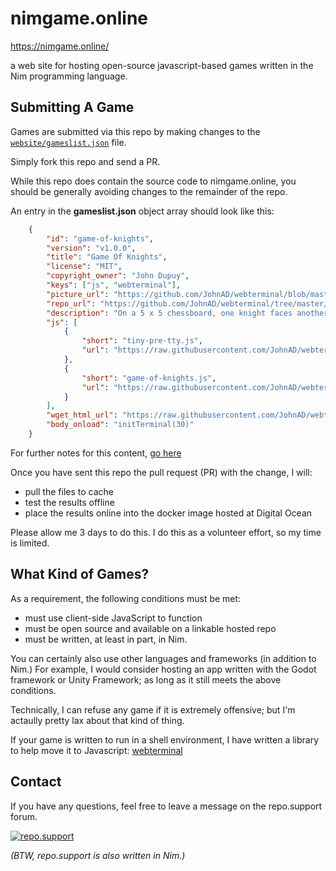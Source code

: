 # nimgame.online

https://nimgame.online/

a web site for hosting open-source javascript-based games written in the Nim programming language.

## Submitting A Game

Games are submitted via this repo by making changes to the [`website/gameslist.json`](https://github.com/JohnAD/nimgame.online/blob/master/website/gameslist.json)
file.

Simply fork this repo and send a PR.

While this repo does contain the source code to nimgame.online, you
should be generally avoiding changes to the remainder of the repo.

An entry in the **gameslist.json** object array should look like this:

``` json
    {
        "id": "game-of-knights",
        "version": "v1.0.0",
        "title": "Game Of Knights",
        "license": "MIT",
        "copyright_owner": "John Dupuy",
        "keys": ["js", "webterminal"],
        "picture_url": "https://github.com/JohnAD/webterminal/blob/master/knights_example/splash-card-image.png?raw=true",
        "repo_url": "https://github.com/JohnAD/webterminal/tree/master/knights_example",
        "description": "On a 5 x 5 chessboard, one knight faces another knight. Each turn, a knight can only jump to a place never before occupied. Last knight moving wins.",
        "js": [
            {
                "short": "tiny-pre-tty.js", 
                "url": "https://raw.githubusercontent.com/JohnAD/webterminal/master/knights_example/tiny_pre_tty.js"
            },
            {
                "short": "game-of-knights.js",
                "url": "https://raw.githubusercontent.com/JohnAD/webterminal/master/knights_example/game_of_knights.js"
            }
        ],
        "wget_html_url": "https://raw.githubusercontent.com/JohnAD/webterminal/master/knights_example/core.html",
        "body_onload": "initTerminal(30)"
    }
```

For further notes for this content, [go here](https://github.com/JohnAD/nimgame.online/blob/master/gameslist-json.md)

Once you have sent this repo the pull request (PR) with the change, I will:

* pull the files to cache
* test the results offline
* place the results online into the docker image hosted at Digital Ocean

Please allow me 3 days to do this. I do this as a volunteer effort, so my time is limited.

## What Kind of Games?

As a requirement, the following conditions must be met:

* must use client-side JavaScript to function
* must be open source and available on a linkable hosted repo
* must be written, at least in part, in Nim.

You can certainly also use other languages and frameworks (in addition to Nim.) For example, I would consider hosting an app written with the Godot framework or Unity Framework; as long as it still meets the above conditions.

Technically, I can refuse any game if it is extremely offensive; but I'm actaully pretty lax about that kind of thing.

If your game is written to run in a shell environment, I have written a library to help move it to Javascript: [webterminal](https://nimble.directory/pkg/webterminal)

## Contact

If you have any questions, feel free to leave a message on the repo.support forum.

[![repo.support](https://repo.support/img/rst-banner.png)](https://repo.support/gh/JohnAD/nimgame.online)

*(BTW, repo.support is also written in Nim.)*

